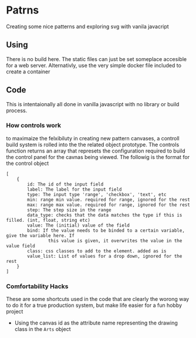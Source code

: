 # Patrns
Creating some nice patterns and exploring svg with vanila javacript

## Using
There is no build here. The static files can just be set someplace accesible for a web server. Alternativly, use the very simple docker file included to create a container

## Code
This is intentaionally all done in vanilla javascript with no library or build process.

### How controls work
to maximaize the felxibiluty in creating new pattern canvases, a controll build system is rolled into the the related object prototype. The controls function returns an array that represets the configuration required to build the control panel for the cavnas being viewed. The followig is the format for the control object
````
[
    {
        id: The id of the input field
        label: The label for the input field
        type: The input type 'range', 'checkbox', 'text', etc
        min: range min value. required for range, ignored for the rest
        max: range max value. required for range, ignored for the rest
        step: The step size in the range
        data_type: checks that the data matches the type if this is filled. (int, float, string etc)
        value: The (initial) value of the field
        bind: If the value needs to be binded to a certain variable, give the variable here. If
                this value is given, it overwrites the value in the value field
        class: css classes to add to the element. added as is
        value_list: List of values for a drop down, ignored for the rest
    }
]
````

### Comfortability Hacks
These are some shortcuts used in the code that are clearly the worong way to do it for a true production system, but make life easier for a fun hobby project

- Using the canvas id as the attribute name representing the drawing class in the `Arts` object

